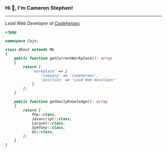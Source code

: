 ### Hi 👋, I'm Cameron Stephen!
<hr>
<p><em>Lead Web Developer at <a href="https://codeheroes.co.uk">Codeheroes</a>


```php
<?php

namespace Cajs;

class About extends Me
{
    public function getCurrentWorkplace(): array
    {
        return [
            'workplace' => [
                'company' => 'Codeheroes',
                'position' => 'Lead Web Developer'         
            ]
        ];
    }

    public function getDailyKnowledge(): array
    {
        return [
            Php::class,
            Javascript::class,
            Laravel::class,
            Symfony::class,
            Go::class,
        ];
    }
}
```


<!--START_SECTION:waka-->
<!--END_SECTION:waka-->
